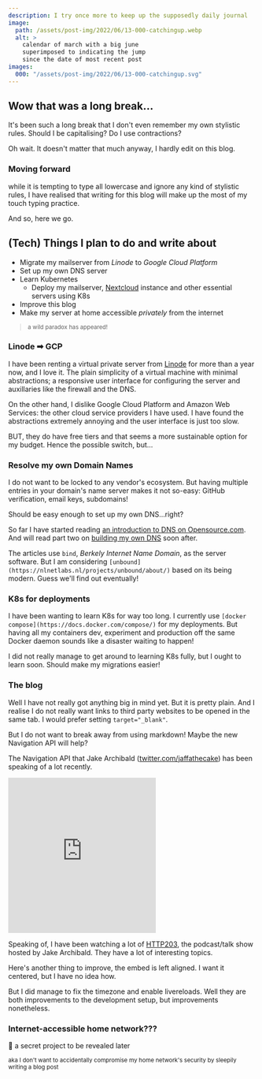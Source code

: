 ```yaml
---
description: I try once more to keep up the supposedly daily journal
image:
  path: /assets/post-img/2022/06/13-000-catchingup.webp
  alt: >
    calendar of march with a big june
    superimposed to indicating the jump
    since the date of most recent post
images:
  000: "/assets/post-img/2022/06/13-000-catchingup.svg"
---
```


[Nextcloud]: https://nextcloud.com
[com.opensource-intro-dns]: https://opensource.com/article/17/4/introduction-domain-name-system-dns
[com.opensource-build-dns]: https://opensource.com/article/17/4/build-your-own-name-server
[http203]: https://youtube.com/playlist?list=PLNYkxOF6rcIAKIQFsNbV0JDws_G_bnNo9

## Wow that was a long break...

It's been such a long break that I don't even remember my
own stylistic rules. Should I be capitalising? Do I use
contractions?

Oh wait. It doesn't matter that much anyway, I hardly edit
on this blog.

### Moving forward

while it is tempting to type all lowercase and ignore any
kind of stylistic rules, I have realised that writing for
this blog will make up the most of my touch typing practice.

And so, here we go.

## (Tech) Things I plan to do and write about

- Migrate my mailserver from _Linode_ to _Google Cloud Platform_
- Set up my own DNS server
- Learn Kubernetes
  - Deploy my mailserver, [Nextcloud] instance and other essential
  servers using K8s
- Improve this blog
- Make my server at home accessible _privately_ from the internet
> <small>a wild paradox has appeared!</small>

### Linode ➡ GCP

I have been renting a virtual private server from
[Linode](https://linode.com) for more than a year now, and I love it.
The plain simplicity of a virtual machine with minimal abstractions;
a responsive user interface for configuring the server and
auxillaries like the firewall and the DNS.

On the other hand, I dislike Google Cloud Platform and Amazon Web
Services: the other cloud service providers I have used. I have found
the abstractions extremely annoying and the user interface is just
too slow.

BUT, they do have free tiers and that seems a more sustainable
option for my budget. Hence the possible switch, but...

### Resolve my own Domain Names

I do not want to be locked to any vendor's ecosystem. But having
multiple entries in your domain's name server makes it not
so-easy: GitHub verification, email keys, subdomains!

Should be easy enough to set up my own DNS...right?

So far I have started reading
[an introduction to DNS on Opensource.com][com.opensource-intro-dns].
And will read part two
on [building my own DNS][com.opensource-build-dns] soon after.

The articles use `bind`, _Berkely Internet Name Domain_, as the server
software. But I am considering `[unbound](https://nlnetlabs.nl/projects/unbound/about/)`
based on its being modern. Guess we'll find out eventually!

### K8s for deployments

I have been wanting to learn K8s for way too long. I currently use
`[docker compose](https://docs.docker.com/compose/)` for my deployments.
But having all my containers dev, experiment and production off the same
Docker daemon sounds like a disaster waiting to happen!

I did not really manage to get around to learning K8s fully, but I ought
to learn soon. Should make my migrations easier!

### The blog

Well I have not really got anything big in mind yet. But it is pretty plain.
And I realise I do not really want links to third party websites to be opened
in the same tab. I would prefer setting `target="_blank"`.

But I do not want to break away from using markdown! Maybe the new Navigation
API will help?

The Navigation API that Jake Archibald
([twitter.com/jaffathecake](https://twitter.com/jaffathecake))
has been speaking of a lot recently.

<iframe width="auto" height="315"
title="YouTube video player" frameborder="0"
src="https://www.youtube-nocookie.com/embed/cgKUMRPAliw"
allow="accelerometer; autoplay; clipboard-write; encrypted-media; gyroscope; picture-in-picture"
allowfullscreen></iframe>

Speaking of, I have been watching a lot of [HTTP203](http203), the podcast/talk show hosted by
Jake Archibald. They have a lot of interesting topics.

Here's another thing to improve, the embed is left aligned. I want it centered, but
I have no idea how.

But I did manage to fix the timezone and enable livereloads. Well they are both improvements
to the development setup, but improvements nonetheless.

### Internet-accessible home network???

🤫 a secret project to be revealed later

<small>aka I don't want to accidentally compromise my home
network's security by sleepily writing a blog post</small>
